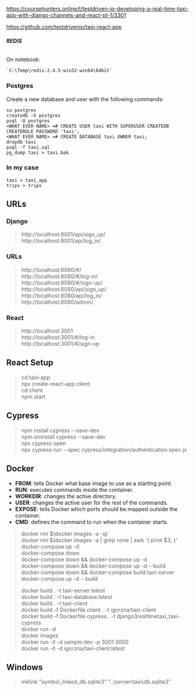 https://coursehunters.online/t/testdriven-io-developing-a-real-time-taxi-app-with-django-channels-and-react-pt-1/3301

https://github.com/testdrivenio/taxi-react-app

###### **REDIS**

On notebook:

    `C:\Temp\redis-2.4.5-win32-win64\64bit`

### Postgres
Create a new database and user with the following commands:

`su postgres` <br />
`createdb -U postgres` <br />
`psql -U postgres` <br />
`<WHAT EVER NAME> =# CREATE USER taxi WITH SUPERUSER CREATEDB CREATEROLE PASSWORD 'taxi';` <br />
`<WHAT EVER NAME> =# CREATE DATABASE taxi OWNER taxi;` <br />
`dropdb taxi` <br />
`psql -f taxi.sql` <br />
`pg_dump taxi > taxi.bak` <br />

### In my case

`taxi > taxi_app` <br />
`trips > trips` <br />

## URLs

### Django
> http://localhost:8001/api/sign_up/ <br />
> http://localhost:8001/api/log_in/ <br />

### URLs
> http://localhost:8080/#/ <br />
> http://localhost:8080/#/log-in/ <br />
> http://localhost:8080/#/sign-up/ <br />
> http://localhost:8080/api/sign_up/ <br />
> http://localhost:8080/api/log_in/ <br />
> http://localhost:8080/admin/ <br />

### React
> http://localhost:3001 <br />
> http://localhost:3001/#/log-in <br />
> http://localhost:3001/#/sign-up <br />

## React Setup
> cd taxi-app <br />
> npx create-react-app client <br />
> cd client <br />
> npm start <br />


## Cypress
> npm install cypress --save-dev <br />
> npm uninstall cypress --save-dev <br />
> npx cypress open <br />
> npx cypress run --spec cypress/integration/authentication.spec.js <br />

## Docker
* **FROM**: tells Docker what base image to use as a starting point.
* **RUN**: executes commands inside the container.
* **WORKDIR**: changes the active directory.
* **USER**: changes the active user for the rest of the commands.
* **EXPOSE**: tells Docker which ports should be mapped outside the container.
* **CMD**: defines the command to run when the container starts.

> docker rmi $(docker images -a -q) <br />
> docker rmi $(docker images -a | grep none | awk '{ print $3; }' <br />
> docker-compose up -d <br />
> docker-compose down <br />
> docker-compose down && docker-compose up -d <br />
> docker-compose down && docker-compose up -d --build <br />
> docker-compose down && docker-compose build taxi-server <br />
> docker-compose up -d --build <br />
>
> docker build . -t taxi-server:latest <br />
> docker build . -t taxi-database:latest <br />
> docker build . -t taxi-client <br />
> docker build -f Dockerfile.client . -t igorzna/taxi-client <br />
> docker build -f Dockerfile.cypress . -t django3realtimetaxi_taxi-cypress <br />
> docker run -d <br />
> docker images <br />
> docker run -it -d sample:dev -p 3001:3000 <br />
> docker run -it -d igorzna/taxi-client:latest <br />

## Windows
> mklink "symbol_linked_db.sqlite3" "..\server\taxi\db.sqlite3" <br />